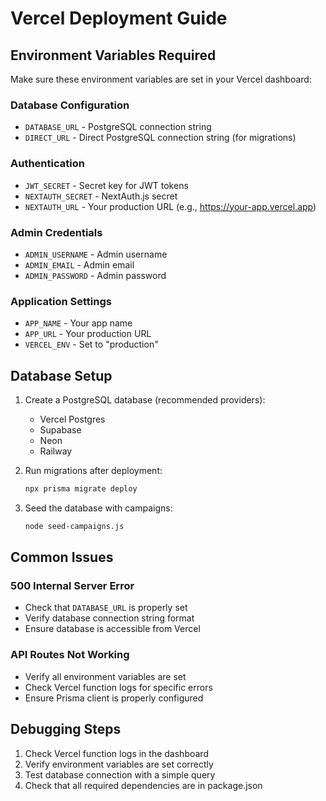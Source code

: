 # Vercel Deployment Guide

## Environment Variables Required

Make sure these environment variables are set in your Vercel dashboard:

### Database Configuration
- `DATABASE_URL` - PostgreSQL connection string
- `DIRECT_URL` - Direct PostgreSQL connection string (for migrations)

### Authentication
- `JWT_SECRET` - Secret key for JWT tokens
- `NEXTAUTH_SECRET` - NextAuth.js secret
- `NEXTAUTH_URL` - Your production URL (e.g., https://your-app.vercel.app)

### Admin Credentials
- `ADMIN_USERNAME` - Admin username
- `ADMIN_EMAIL` - Admin email
- `ADMIN_PASSWORD` - Admin password

### Application Settings
- `APP_NAME` - Your app name
- `APP_URL` - Your production URL
- `VERCEL_ENV` - Set to "production"

## Database Setup

1. Create a PostgreSQL database (recommended providers):
   - Vercel Postgres
   - Supabase
   - Neon
   - Railway

2. Run migrations after deployment:
   ```bash
   npx prisma migrate deploy
   ```

3. Seed the database with campaigns:
   ```bash
   node seed-campaigns.js
   ```

## Common Issues

### 500 Internal Server Error
- Check that `DATABASE_URL` is properly set
- Verify database connection string format
- Ensure database is accessible from Vercel

### API Routes Not Working
- Verify all environment variables are set
- Check Vercel function logs for specific errors
- Ensure Prisma client is properly configured

## Debugging Steps

1. Check Vercel function logs in the dashboard
2. Verify environment variables are set correctly
3. Test database connection with a simple query
4. Check that all required dependencies are in package.json